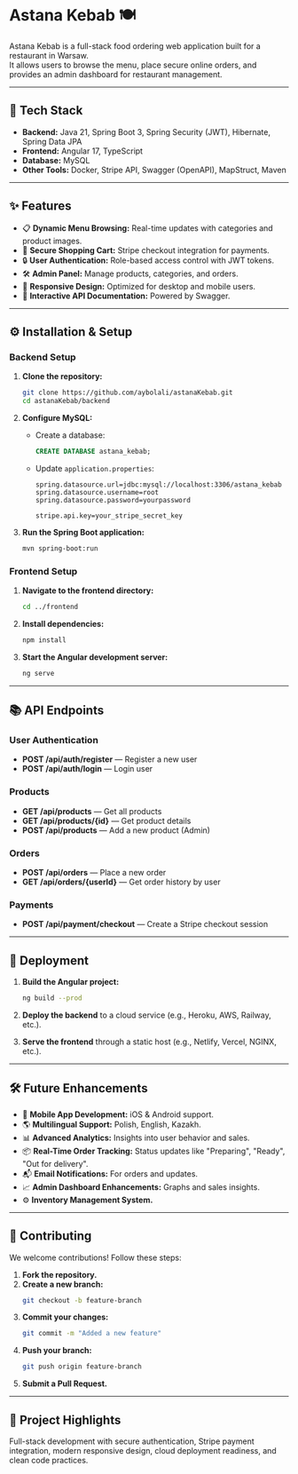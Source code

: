 # Astana Kebab 🍽️  
Astana Kebab is a full-stack food ordering web application built for a restaurant in Warsaw.  
It allows users to browse the menu, place secure online orders, and provides an admin dashboard for restaurant management.

---

## 🚀 Tech Stack  
- **Backend:** Java 21, Spring Boot 3, Spring Security (JWT), Hibernate, Spring Data JPA  
- **Frontend:** Angular 17, TypeScript  
- **Database:** MySQL  
- **Other Tools:** Docker, Stripe API, Swagger (OpenAPI), MapStruct, Maven  

---

## ✨ Features  
- 📋 **Dynamic Menu Browsing:** Real-time updates with categories and product images.  
- 🛒 **Secure Shopping Cart:** Stripe checkout integration for payments.  
- 🔒 **User Authentication:** Role-based access control with JWT tokens.  
- 🛠️ **Admin Panel:** Manage products, categories, and orders.  
- 📱 **Responsive Design:** Optimized for desktop and mobile users.  
- 📑 **Interactive API Documentation:** Powered by Swagger.  

---

## ⚙️ Installation & Setup  

### Backend Setup  
1. **Clone the repository:**  
    ```bash
    git clone https://github.com/aybolali/astanaKebab.git  
    cd astanaKebab/backend  
    ```  

2. **Configure MySQL:**  
    - Create a database:  
        ```sql
        CREATE DATABASE astana_kebab;  
        ```  
    - Update `application.properties`:  
        ```properties
        spring.datasource.url=jdbc:mysql://localhost:3306/astana_kebab  
        spring.datasource.username=root  
        spring.datasource.password=yourpassword  

        stripe.api.key=your_stripe_secret_key  
        ```  

3. **Run the Spring Boot application:**  
    ```bash
    mvn spring-boot:run  
    ```  

### Frontend Setup  
1. **Navigate to the frontend directory:**  
    ```bash
    cd ../frontend  
    ```  

2. **Install dependencies:**  
    ```bash
    npm install  
    ```  

3. **Start the Angular development server:**  
    ```bash
    ng serve  
    ```  

---

## 📚 API Endpoints  

### User Authentication  
- **POST /api/auth/register** — Register a new user  
- **POST /api/auth/login** — Login user  

### Products  
- **GET /api/products** — Get all products  
- **GET /api/products/{id}** — Get product details  
- **POST /api/products** — Add a new product (Admin)  

### Orders  
- **POST /api/orders** — Place a new order  
- **GET /api/orders/{userId}** — Get order history by user  

### Payments  
- **POST /api/payment/checkout** — Create a Stripe checkout session  

---

## 🚀 Deployment  
1. **Build the Angular project:**  
    ```bash
    ng build --prod  
    ```  

2. **Deploy the backend** to a cloud service (e.g., Heroku, AWS, Railway, etc.).  
3. **Serve the frontend** through a static host (e.g., Netlify, Vercel, NGINX, etc.).  

---

## 🛠️ Future Enhancements  
- 📱 **Mobile App Development:** iOS & Android support.  
- 🌎 **Multilingual Support:** Polish, English, Kazakh.  
- 📊 **Advanced Analytics:** Insights into user behavior and sales.  
- 📦 **Real-Time Order Tracking:** Status updates like "Preparing", "Ready", "Out for delivery".  
- 📬 **Email Notifications:** For orders and updates.  
- 📈 **Admin Dashboard Enhancements:** Graphs and sales insights.  
- ⚙️ **Inventory Management System.**  

---

## 🤝 Contributing  
We welcome contributions! Follow these steps:  

1. **Fork the repository.**  
2. **Create a new branch:**  
    ```bash
    git checkout -b feature-branch  
    ```  
3. **Commit your changes:**  
    ```bash
    git commit -m "Added a new feature"  
    ```  
4. **Push your branch:**  
    ```bash
    git push origin feature-branch  
    ```  
5. **Submit a Pull Request.**  

---

## 🌟 Project Highlights  
Full-stack development with secure authentication, Stripe payment integration, modern responsive design, cloud deployment readiness, and clean code practices.